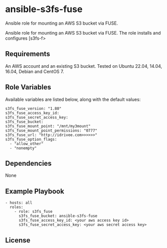 # ansible-s3fs-fuse
Ansible role for mounting an AWS S3 bucket via FUSE.

Ansible role for mounting an AWS S3 bucket via FUSE. The role installs and configures [s3fs-f>

## Requirements

An AWS account and an existing S3 bucket. Tested on Ubuntu 22.04, 14.04, 16.04, Debian and CentOS 7.

## Role Variables

Available variables are listed below, along with the default values:

    s3fs_fuse_version: "1.80"
    s3fs_fuse_access_key_id:
    s3fs_fuse_secret_access_key:
    s3fs_fuse_bucket:
    s3fs_fuse_mount_point: "/mnt/my3mount"
    s3fs_fuse_mount_point_permissions: "0777"
    s3fs_fuse_url: "http://idrivee.com>>>>>>"
    s3fs_fuse_option_flags:
      - "allow_other"
      - "nonempty"

## Dependencies

None

## Example Playbook

    - hosts: all
      roles:
        - role: s3fs_fuse
          s3fs_fuse_bucket: ansible-s3fs-fuse
          s3fs_fuse_access_key_id: <your aws access key id>
          s3fs_fuse_secret_access_key: <your aws secret access key>

## License
